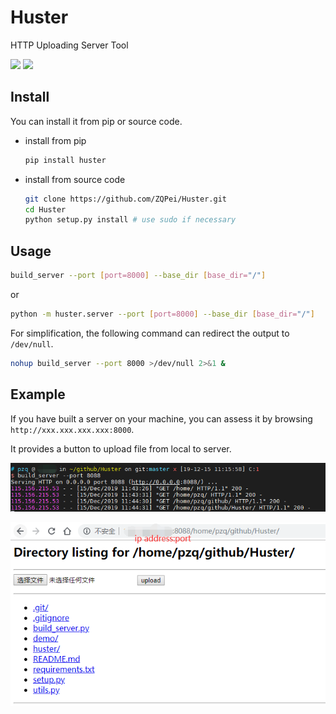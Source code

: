 # Huster

HTTP Uploading Server Tool


![](https://img.shields.io/badge/python2-passing-brightgreen)
![](https://img.shields.io/badge/python3-passing-brightgreen)


## Install

You can install it from pip or source code.

- install from pip

    ```bash
    pip install huster
    ```

- install from source code

    ```bash
    git clone https://github.com/ZQPei/Huster.git
    cd Huster
    python setup.py install # use sudo if necessary
    ```


## Usage

```bash
build_server --port [port=8000] --base_dir [base_dir="/"]
```

or

```bash
python -m huster.server --port [port=8000] --base_dir [base_dir="/"]
```

For simplification, the following command can redirect the output to `/dev/null`.
```bash
nohup build_server --port 8000 >/dev/null 2>&1 &
```


## Example
If you have built a server on your machine, you can assess it by browsing `http://xxx.xxx.xxx.xxx:8000`. 

It provides a button to upload file from local to server.

![bash](./demo/huster_demo_bash.png)

![demo](./demo/huster_demo.png)


